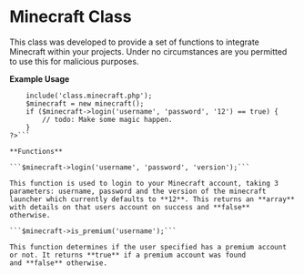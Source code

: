 # Minecraft Class

This class was developed to provide a set of functions to integrate Minecraft within your projects. Under no circumstances
are you permitted to use this for malicious purposes.

**Example Usage**

```<?php
    include('class.minecraft.php');
    $minecraft = new minecraft();
    if ($minecraft->login('username', 'password', '12') == true) {
        // todo: Make some magic happen.
    }
?>```

**Functions**

```$minecraft->login('username', 'password', 'version');```

This function is used to login to your Minecraft account, taking 3 parameters: username, password and the version of the minecraft
launcher which currently defaults to **12**. This returns an **array** with details on that users account on success and **false**
otherwise.

```$minecraft->is_premium('username');```

This function determines if the user specified has a premium account or not. It returns **true** if a premium account was found
and **false** otherwise.